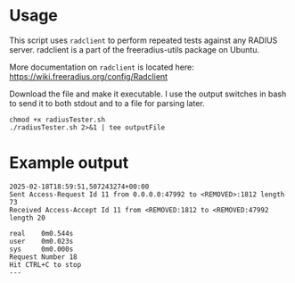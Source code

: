 # Usage
This script uses ```radclient``` to perform repeated tests against any RADIUS server. radclient is a part of the freeradius-utils package on Ubuntu. 

More documentation on ```radclient``` is located here: https://wiki.freeradius.org/config/Radclient


Download the file and make it executable. I use the output switches in bash to send it to both stdout and to a file for parsing later.
```
chmod +x radiusTester.sh
./radiusTester.sh 2>&1 | tee outputFile 
```


# Example output
```
2025-02-18T18:59:51,507243274+00:00
Sent Access-Request Id 11 from 0.0.0.0:47992 to <REMOVED>:1812 length 73
Received Access-Accept Id 11 from <REMOVED:1812 to <REMOVED:47992 length 20

real    0m0.544s
user    0m0.023s
sys     0m0.000s
Request Number 18
Hit CTRL+C to stop
---
```
